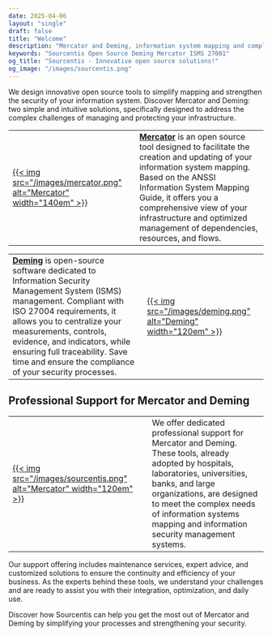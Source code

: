 ```yaml
---
date: 2025-04-06
layout: "single"
draft: false
title: "Welcome"
description: "Mercator and Deming, information system mapping and compliance"
keywords: "Sourcentis Open Source Deming Mercator ISMS 27001"
og_title: "Sourcentis - Innovative open source solutions!"
og_image: "/images/sourcentis.png"
---
```



We design innovative open source tools to simplify mapping and strengthen the security of your information system. Discover Mercator and Deming: two simple and intuitive solutions, specifically designed to address the complex challenges of managing and protecting your infrastructure.

| | |
|----|----|
| [{{< img src="/images/mercator.png" alt="Mercator" width="140em" >}}](/mercator) | **[Mercator](/mercator)** is an open source tool designed to facilitate the creation and updating of your information system mapping. Based on the ANSSI Information System Mapping Guide, it offers you a comprehensive view of your infrastructure and optimized management of dependencies, resources, and flows. |

| | |
|----|----|
| **[Deming](/deming/)** is open-source software dedicated to Information Security Management System (ISMS) management. Compliant with ISO 27004 requirements, it allows you to centralize your measurements, controls, evidence, and indicators, while ensuring full traceability. Save time and ensure the compliance of your security processes. | [{{< img src="/images/deming.png" alt="Deming" width="120em" >}}](/deming/) |

## Professional Support for Mercator and Deming

| | | |
|----|----|----|
| [{{< img src="/images/sourcentis.png" alt="Mercator" width="120em" >}}](/support/) | | We offer dedicated professional support for Mercator and Deming. These tools, already adopted by hospitals, laboratories, universities, banks, and large organizations, are designed to meet the complex needs of information systems mapping and information security management systems.

Our support offering includes maintenance services, expert advice, and customized solutions to ensure the continuity and efficiency of your business. As the experts behind these tools, we understand your challenges and are ready to assist you with their integration, optimization, and daily use.

Discover how Sourcentis can help you get the most out of Mercator and Deming by simplifying your processes and strengthening your security.
